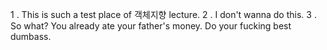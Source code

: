 1 . This is such a test place of 객체지향 lecture.
2 . I don't wanna do this.
3 . So what? You already ate your father's money. Do your fucking best dumbass.
